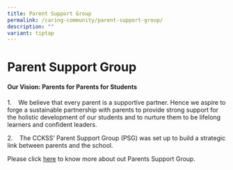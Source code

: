 ```yaml
---
title: Parent Support Group
permalink: /caring-community/parent-support-group/
description: ""
variant: tiptap
---
```

<h1><strong>Parent Support Group</strong></h1>
<h4><strong>Our Vision: Parents for Parents for Students</strong></h4>
<p>1.&nbsp;&nbsp; &nbsp;We believe that every parent is a supportive partner.
Hence we aspire to forge a sustainable partnership with parents to provide
strong support for the holistic development of our students and to nurture
them to be lifelong learners and confident leaders.&nbsp;</p>
<p>2.&nbsp;&nbsp; &nbsp;The CCKSS’ Parent Support Group (PSG) was set up
to build a strategic link between parents and the school.&nbsp;</p>
<p>Please click <a href="https://ccksspsg.wixsite.com/cckss-psg" rel="noopener noreferrer nofollow" target="_blank">here</a> to
know more about out Parents Support Group.</p>